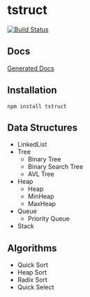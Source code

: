 # tstruct
[![Build Status](https://travis-ci.org/powerofsoul/tstruct.svg?branch=master)](https://travis-ci.org/powerofsoul/tstruct)

## Docs
[Generated Docs](docs/globals.md)

## Installation
~~~
npm install tstruct 
~~~

## Data Structures 
- LinkedList
- Tree
    - Binary Tree
    - Binary Search Tree
    - AVL Tree
- Heap
    - Heap
    - MinHeap
    - MaxHeap
- Queue
    - Priority Queue
- Stack

## Algorithms
- Quick Sort
- Heap Sort
- Radix Sort
- Quick Select
